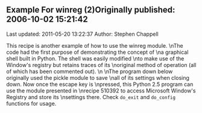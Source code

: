 ## Example For winreg (2)Originally published: 2006-10-02 15:21:42 
Last updated: 2011-05-20 13:22:37 
Author: Stephen Chappell 
 
This recipe is another example of how to use the winreg module.\nThe code had the first purpose of demonstrating the concept of\na graphical shell built in Python. The shell was easily modified\nto make use of the Window's registry but retains traces of its\noriginal method of operation (all of which has been commented out).\n\nThe program down below originally used the pickle module to save\nall of its settings when closing down. Now once the escape key is\npressed, this Python 2.5 program can use the module presented in\nrecipe 510392 to access Microsoft Window's Registry and store its\nsettings there. Check `do_exit` and `do_config` functions for usage.